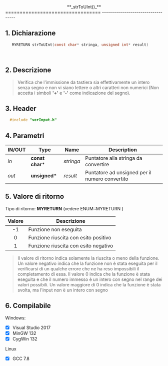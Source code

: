 <center>**_strToUInt()_**</center>
=================================
-----------------------------------


## **1. Dichiarazione**
```c
   MYRETURN strToUInt(const char* stringa, unsigned int* result)
```

<p style="page-break-before: always;">&nbsp;</p>

## **2. Descrizione**

> Verifica che l'immissione da tastiera sia effettivamente un intero senza segno e non vi siano lettere o altri caratteri non numerici (Non accetta  i simboli **'+'** e **'-'** come indicazione del segno).

## **3. Header**
```c
  #include "verInput.h"
```

## **4. Parametri**
| IN/OUT | Type            | Name      | Description                                    |
| ------ | --------------- | --------- | ---------------------------------------------- |
| _in_   | **const char*** | _stringa_ | Puntatore alla stringa da convertire           |
| _out_  | **unsigned***   | _result_  | Puntatore ad unsigned per il numero convertito |


## **5. Valore di ritorno**
Tipo di ritorno: **MYRETURN** (vedere ENUM::MYRETURN )

| Valore | Descrizione                          |
|:------:| ------------------------------------ |
|   -1   | Funzione non eseguita                |
|   0    | Funzione riuscita con esito positivo |
|   1    | Funzione riuscita con esito negativo |
>Il valore di ritorno indica solamente la riuscita o meno della funzione. Un valore negativo indica che la funzione non è stata eseguita per il verificarsi di un qualche errore che ne ha reso impossibili il completamento di essa. Il valore 0 indica che la funzione è stata eseguita e che il numero immesso è un intero con segno nel range dei valori possibili. Un valore maggiore di 0 indica che la funzione è stata svolta, ma l'input non è un intero con segno


## **6. Compilabile**
Windows:
- [x] Visual Studio 2017
- [x] MinGW 132
- [x] CygWin 132

Linux
- [x] GCC 7.8
